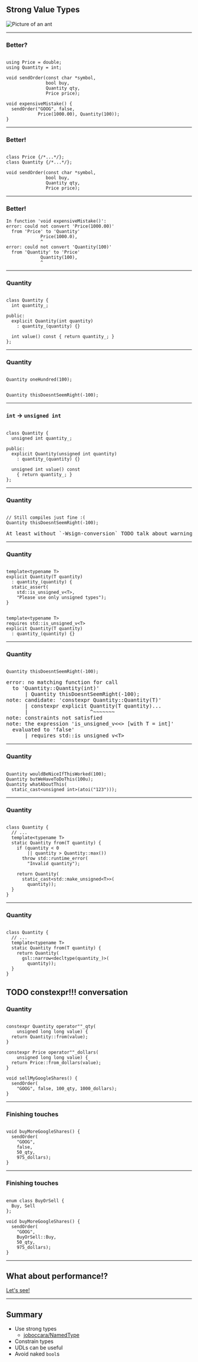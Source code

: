 ## Strong Value Types

![Picture of an ant](images/2048px-Leafcutter_ants.jpg)

---

### Better?

<pre><code class="cpp" data-line-numbers="1-2|4-8|10-11" data-trim>
using Price = double;
using Quantity = int;

void sendOrder(const char *symbol,
               bool buy,
               Quantity qty,
               Price price);

void expensiveMistake() {
  sendOrder("GOOG", false, 
            Price(1000.00), Quantity(100));
}
</code></pre>

---

### Better!

<pre><code class="cpp" data-line-numbers data-trim>
class Price {/*...*/};
class Quantity {/*...*/};

void sendOrder(const char *symbol,
               bool buy,
               Quantity qty,
               Price price);
</code></pre>

---

### Better!

```
In function 'void expensiveMistake()':
error: could not convert 'Price(1000.00)' 
  from 'Price' to 'Quantity'
             Price(1000.0),
             ^
error: could not convert 'Quantity(100)' 
  from 'Quantity' to 'Price'
             Quantity(100),
             ^
```

---

### Quantity

<pre><code class="cpp" data-line-numbers="|2|5-6|8" data-trim>
class Quantity {
  int quantity_;

public:
  explicit Quantity(int quantity) 
    : quantity_(quantity) {}

  int value() const { return quantity_; }
};
</code></pre>

---

### Quantity

<pre><code class="cpp" data-line-numbers data-trim>
Quantity oneHundred(100);
</code></pre>

<pre class=fragment><code class="cpp" data-line-numbers data-trim>
Quantity thisDoesntSeemRight(-100);
</code></pre>

---

### `int` -> `unsigned int`

<pre><code class="cpp" data-line-numbers="|2|5-6|8-9" data-trim>
class Quantity {
  unsigned int quantity_;

public:
  explicit Quantity(unsigned int quantity) 
    : quantity_(quantity) {}

  unsigned int value() const
    { return quantity_; }
};
</code></pre>

---

### Quantity

<pre><code class="cpp" data-line-numbers data-trim>
// Still compiles just fine :(
Quantity thisDoesntSeemRight(-100);
</code></pre>

<pre>At least without `-Wsign-conversion` TODO talk about warnings</pre>

---

### Quantity


<pre><code class="cpp" data-line-numbers data-trim>
template&lt;typename T>
explicit Quantity(T quantity) 
  : quantity_(quantity) {
  static_assert(
    std::is_unsigned_v&lt;T>,
    "Please use only unsigned types");
}
</code></pre>

<pre class=fragment><code class="cpp" data-line-numbers data-trim>
template&lt;typename T>
requires std::is_unsigned_v&lt;T>
explicit Quantity(T quantity)
  : quantity_(quantity) {}
</code></pre>

---

### Quantity

<pre><code class="cpp" data-line-numbers data-trim>
Quantity thisDoesntSeemRight(-100); 
</code></pre>

<pre class=fragment>
error: no matching function for call
  to 'Quantity::Quantity(int)'
      | Quantity thisDoesntSeemRight(-100);
note: candidate: 'constexpr Quantity::Quantity(T)'
      | constexpr explicit Quantity(T quantity)...
      |                    ^~~~~~~~
note: constraints not satisfied
note: the expression 'is_unsigned_v<&lt;> [with T = int]'
  evaluated to 'false'
      | requires std::is_unsigned_v&lt;T>
</pre>

---

### Quantity

<pre><code class="cpp" data-line-numbers="1|2|3-4" data-trim>
Quantity wouldBeNiceIfThisWorked(100);
Quantity butWeHaveToDoThis(100u);
Quantity whatAboutThis(
  static_cast&ltunsigned int>(atoi("123")));
</code></pre>

---

### Quantity

<pre><code class="cpp" data-line-numbers="|5-8" data-trim>
class Quantity {
  // ...
  template&lt;typename T>
  static Quantity from(T quantity) {
    if (quantity &lt; 0 
        || quantity > Quantity::max())
      throw std::runtime_error(
        "Invalid quantity");

    return Quantity(
      static_cast&lt;std::make_unsigned&lt;T>>(
        quantity));
  }
}
</code></pre>

---

### Quantity

<pre><code class="cpp" data-line-numbers data-trim>
class Quantity {
  // ...
  template&lt;typename T>
  static Quantity from(T quantity) {
    return Quantity(
      gsl::narrow&lt;decltype(quantity_)>(
        quantity));
  }
}
</code></pre>

TODO constexpr!!! conversation
---

### Quantity

<pre><code class="cpp" data-line-numbers="|1-4|6-9|11-14" data-trim>
constexpr Quantity operator""_qty(
    unsigned long long value) {
  return Quantity::from(value);
}

constexpr Price operator""_dollars(
    unsigned long long value) {
  return Price::from_dollars(value);
}

void sellMyGoogleShares() {
  sendOrder(
    "GOOG", false, 100_qty, 1000_dollars);
}
</code></pre>

---

### Finishing touches

<pre><code class="cpp" data-line-numbers="|4" data-trim>
void buyMoreGoogleShares() {
  sendOrder(
    "GOOG",
    false, 
    50_qty, 
    975_dollars);
}
</code></pre>

---

### Finishing touches

<pre><code class="cpp" data-line-numbers="|1-3|8" data-trim>
enum class BuyOrSell {
  Buy, Sell
};

void buyMoreGoogleShares() {
  sendOrder(
    "GOOG",
    BuyOrSell::Buy, 
    50_qty, 
    975_dollars);
}
</code></pre>

---

## What about performance!?

[Let's see!](https://godbolt.org/z/Sn6k9-)

---

## Summary

* Use strong types
  - [joboccara/NamedType](https://github.com/joboccara/NamedType)
* Constrain types
* UDLs can be useful
* Avoid naked `bool`s
